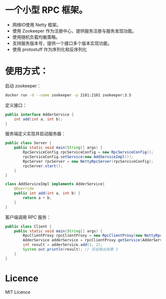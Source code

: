 # 一个小型 RPC 框架。

- 网络IO使用 Netty 框架。
- 使用 Zookeeper 作为注册中心，提供服务注册与服务发现功能。
- 使用随机负载均衡策略。
- 支持服务版本号，提供一个接口多个版本实现功能。
- 使用 protostuff 作为序列化和反序列化

# 使用方式：

启动 zookeeper：
```bash
docker run -d --name zookeeper -p 2181:2181 zookeeper:3.5
```

定义接口：
```java
public interface AdderService {
    int add(int a, int b);
}
```

服务端定义实现并启动服务器：
```java
public class Server {
    public static void main(String[] args) {
        RpcServiceConfig rpcServiceConfig = new RpcServiceConfig();
        rpcServiceConfig.setService(new AddServiceImpl());
        RpcServer rpcServer = new NettyRpcServer(rpcServiceConfig);
        rpcServer.start();
    }
}

class AddServiceImpl implements AdderService{
    @Override
    public int add(int a, int b) {
        return a + b;
    }
}
```

客户端调用 RPC 服务：
```java
public class Client {
    public static void main(String[] args) {
        RpcClientProxy rpcClientProxy = new RpcClientProxy(new NettyRpcClient(), new RpcConfig());
        AdderService adderService = rpcClientProxy.getService(AdderService.class);
        int result = adderService.add(1, 2);
        System.out.println(result); // 将会输出结果 3
    }
}
```
# Licence
MIT Licence